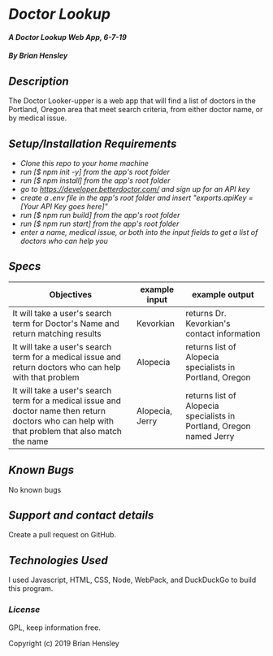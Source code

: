 # _Doctor Lookup_

#### _A Doctor Lookup Web App, 6-7-19_

#### _By Brian Hensley_

## _Description_

The Doctor Looker-upper is a web app that will find a list of doctors in the Portland, Oregon area that meet search criteria, from either doctor name, or by medical issue.

## _Setup/Installation Requirements_

* _Clone this repo to your home machine_
* _run [$ npm init -y] from the app's root folder_
* _run [$ npm install] from the app's root folder_
* _go to https://developer.betterdoctor.com/ and sign up for an API key_
* _create a .env file in the app's root folder and insert "exports.apiKey = [Your API Key goes here]"_
* _run [$ npm run build] from the app's root folder_
* _run [$ npm run start] from the app's root folder_
* _enter a name, medical issue, or both into the input fields to get a list of doctors who can help you_


## _Specs_

|Objectives|example input|example output|
|-|-|-|
|It will take a user's search term for Doctor's Name and return matching results|Kevorkian|returns Dr. Kevorkian's contact information|
|It will take a user's search term for a medical issue and return doctors who can help with that problem|Alopecia|returns list of Alopecia specialists in Portland, Oregon|
|It will take a user's search term for a medical issue and doctor name then return doctors who can help with that problem that also match the name|Alopecia, Jerry|returns list of Alopecia specialists in Portland, Oregon named Jerry|


## _Known Bugs_

No known bugs

## _Support and contact details_

Create a pull request on GitHub.

## _Technologies Used_

I used Javascript, HTML, CSS, Node, WebPack, and DuckDuckGo to build this program.

### _License_

GPL, keep information free.

Copyright (c) 2019 Brian Hensley
